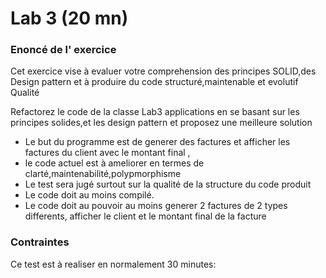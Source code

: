 # Lab 3 (20 mn)


### Enoncé de l' exercice

Cet exercice vise à evaluer votre comprehension des principes SOLID,des Design pattern et à produire du code structuré,maintenable et evolutif Qualité

Refactorez le code de la classe Lab3 applications en se basant sur les principes solides,et les design pattern et proposez une meilleure solution
*  Le but du programme est de generer des factures et afficher les factures du client avec le montant final ,
*  le code actuel est à ameliorer en termes de clarté,maintenabilité,polypmorphisme
*  Le test sera jugé surtout sur la qualité de la structure du code produit
*  Le code doit au moins compilé.
*  Le code doit au pouvoir au moins generer 2 factures de 2 types differents, afficher le client et le montant final de la facture



### Contraintes
Ce test est à realiser en normalement 30 minutes:


